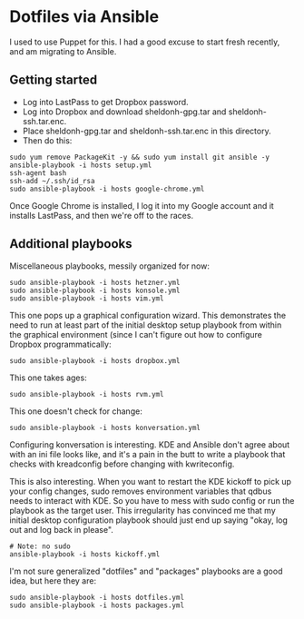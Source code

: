 # Dotfiles via Ansible

I used to use Puppet for this. I had a good excuse to start fresh recently, and am migrating to Ansible.

## Getting started

* Log into LastPass to get Dropbox password.
* Log into Dropbox and download sheldonh-gpg.tar and sheldonh-ssh.tar.enc.
* Place sheldonh-gpg.tar and sheldonh-ssh.tar.enc in this directory.
* Then do this:

```
sudo yum remove PackageKit -y && sudo yum install git ansible -y
ansible-playbook -i hosts setup.yml
ssh-agent bash
ssh-add ~/.ssh/id_rsa
sudo ansible-playbook -i hosts google-chrome.yml
```

Once Google Chrome is installed, I log it into my Google account
and it installs LastPass, and then we're off to the races.

## Additional playbooks

Miscellaneous playbooks, messily organized for now:

```
sudo ansible-playbook -i hosts hetzner.yml
sudo ansible-playbook -i hosts konsole.yml
sudo ansible-playbook -i hosts vim.yml
```

This one pops up a graphical configuration wizard. This demonstrates the need to run at least part of the
initial desktop setup playbook from within the graphical environment (since I can't figure out how to
configure Dropbox programmatically:

```
sudo ansible-playbook -i hosts dropbox.yml
```

This one takes ages:

```
sudo ansible-playbook -i hosts rvm.yml
```

This one doesn't check for change:

```
sudo ansible-playbook -i hosts konversation.yml
```

Configuring konversation is interesting. KDE and Ansible don't agree about with an ini file looks like,
and it's a pain in the butt to write a playbook that checks with kreadconfig before changing with kwriteconfig.

This is also interesting. When you want to restart the KDE kickoff to pick up your config changes, sudo
removes environment variables that qdbus needs to interact with KDE. So you have to mess with sudo config
or run the playbook as the target user. This irregularity has convinced me that my initial desktop
configuration playbook should just end up saying "okay, log out and log back in please".

```
# Note: no sudo
ansible-playbook -i hosts kickoff.yml
```

I'm not sure generalized "dotfiles" and "packages" playbooks are a good idea, but here they are:

```
sudo ansible-playbook -i hosts dotfiles.yml
sudo ansible-playbook -i hosts packages.yml
```
